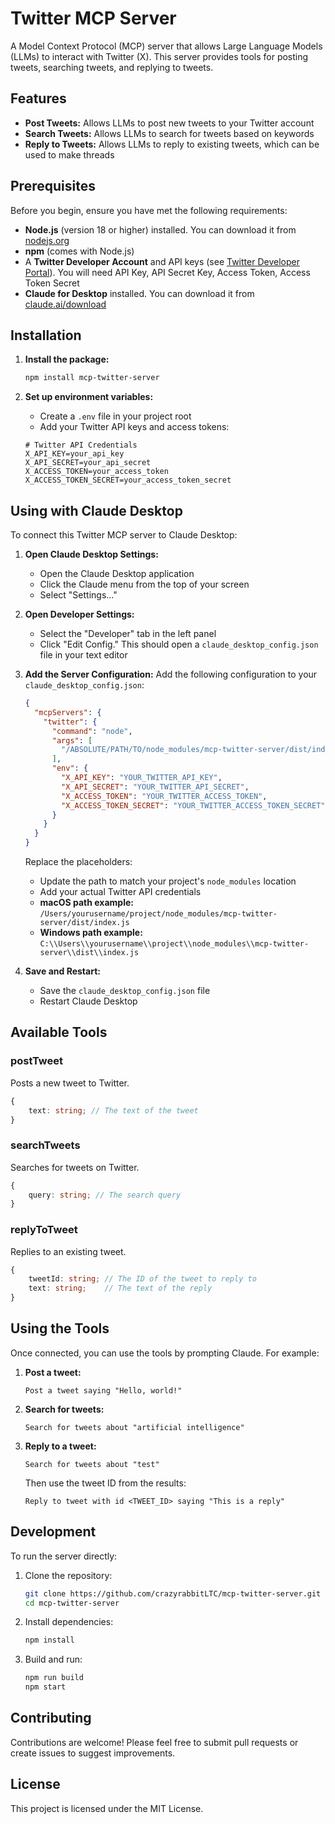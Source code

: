 # Twitter MCP Server

A Model Context Protocol (MCP) server that allows Large Language Models (LLMs) to interact with Twitter (X). This server provides tools for posting tweets, searching tweets, and replying to tweets.

## Features

- **Post Tweets:** Allows LLMs to post new tweets to your Twitter account
- **Search Tweets:** Allows LLMs to search for tweets based on keywords
- **Reply to Tweets:** Allows LLMs to reply to existing tweets, which can be used to make threads

## Prerequisites

Before you begin, ensure you have met the following requirements:

- **Node.js** (version 18 or higher) installed. You can download it from [nodejs.org](https://nodejs.org/)
- **npm** (comes with Node.js)
- A **Twitter Developer Account** and API keys (see [Twitter Developer Portal](https://developer.twitter.com/en/portal/dashboard)). You will need API Key, API Secret Key, Access Token, Access Token Secret
- **Claude for Desktop** installed. You can download it from [claude.ai/download](https://claude.ai/download)

## Installation

1. **Install the package:**
   ```bash
   npm install mcp-twitter-server
   ```

2. **Set up environment variables:**
   - Create a `.env` file in your project root
   - Add your Twitter API keys and access tokens:
   ```env
   # Twitter API Credentials
   X_API_KEY=your_api_key
   X_API_SECRET=your_api_secret
   X_ACCESS_TOKEN=your_access_token
   X_ACCESS_TOKEN_SECRET=your_access_token_secret
   ```

## Using with Claude Desktop

To connect this Twitter MCP server to Claude Desktop:

1. **Open Claude Desktop Settings:**
   - Open the Claude Desktop application
   - Click the Claude menu from the top of your screen
   - Select "Settings..."

2. **Open Developer Settings:**
   - Select the "Developer" tab in the left panel
   - Click "Edit Config." This should open a `claude_desktop_config.json` file in your text editor

3. **Add the Server Configuration:**
   Add the following configuration to your `claude_desktop_config.json`:

   ```json
   {
     "mcpServers": {
       "twitter": {
         "command": "node",
         "args": [
           "/ABSOLUTE/PATH/TO/node_modules/mcp-twitter-server/dist/index.js"
         ],
         "env": {
           "X_API_KEY": "YOUR_TWITTER_API_KEY",
           "X_API_SECRET": "YOUR_TWITTER_API_SECRET",
           "X_ACCESS_TOKEN": "YOUR_TWITTER_ACCESS_TOKEN",
           "X_ACCESS_TOKEN_SECRET": "YOUR_TWITTER_ACCESS_TOKEN_SECRET"
         }
       }
     }
   }
   ```

   Replace the placeholders:
   - Update the path to match your project's `node_modules` location
   - Add your actual Twitter API credentials
   - **macOS path example:** `/Users/yourusername/project/node_modules/mcp-twitter-server/dist/index.js`
   - **Windows path example:** `C:\\Users\\yourusername\\project\\node_modules\\mcp-twitter-server\\dist\\index.js`

4. **Save and Restart:**
   - Save the `claude_desktop_config.json` file
   - Restart Claude Desktop

## Available Tools

### postTweet
Posts a new tweet to Twitter.
```typescript
{
    text: string; // The text of the tweet
}
```

### searchTweets
Searches for tweets on Twitter.
```typescript
{
    query: string; // The search query
}
```

### replyToTweet
Replies to an existing tweet.
```typescript
{
    tweetId: string; // The ID of the tweet to reply to
    text: string;    // The text of the reply
}
```

## Using the Tools

Once connected, you can use the tools by prompting Claude. For example:

1. **Post a tweet:**
   ```
   Post a tweet saying "Hello, world!"
   ```

2. **Search for tweets:**
   ```
   Search for tweets about "artificial intelligence"
   ```

3. **Reply to a tweet:**
   ```
   Search for tweets about "test"
   ```
   Then use the tweet ID from the results:
   ```
   Reply to tweet with id <TWEET_ID> saying "This is a reply"
   ```

## Development

To run the server directly:

1. Clone the repository:
   ```bash
   git clone https://github.com/crazyrabbitLTC/mcp-twitter-server.git
   cd mcp-twitter-server
   ```

2. Install dependencies:
   ```bash
   npm install
   ```

3. Build and run:
   ```bash
   npm run build
   npm start
   ```

## Contributing

Contributions are welcome! Please feel free to submit pull requests or create issues to suggest improvements.

## License

This project is licensed under the MIT License.
```
